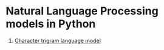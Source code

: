 # Natural Language Processing models in Python 

1. [Character trigram language model](https://github.com/oaarnikoivu/nlp/tree/main/char_ngram_language_model)
